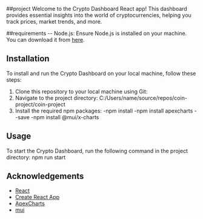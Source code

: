 ##project
Welcome to the Crypto Dashboard React app! This dashboard provides essential insights into the world of cryptocurrencies, helping you track prices, market trends, and more.



##requirements
-- Node.js: Ensure Node.js is installed on your machine. You can download it from [here](https://nodejs.org/).
## Installation

To install and run the Crypto Dashboard on your local machine, follow these steps:

1. Clone this repository to your local machine using Git:
2. Navigate to the project directory: C:/Users/name/source/repos/coin-project/coin-project
3.  Install the required npm packages:
   -npm install
   -npm install apexcharts --save
   -npm install @mui/x-charts
   

 ## Usage
To start the Crypto Dashboard, run the following command in the project directory: npm run start

## Acknowledgements

- [React](https://reactjs.org/)
- [Create React App](https://create-react-app.dev/)
- [ApexCharts](https://apexcharts.com/)
- [mui](https://mui.com/)
